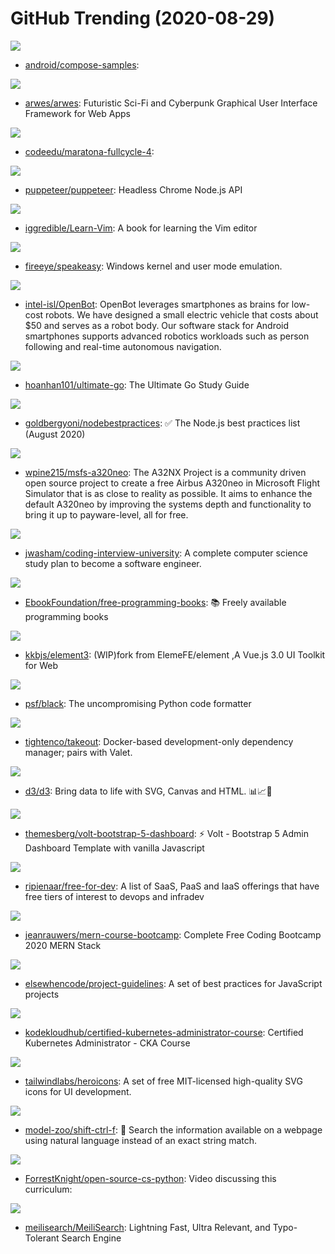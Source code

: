 # GitHub Trending (2020-08-29)

![](https://img.shields.io/badge/Kotlin-New%20202-green?style=flat-square&logo=appveyor)
- [android/compose-samples](https://github.com/android/compose-samples): 

![](https://img.shields.io/badge/JavaScript-New%20458-green?style=flat-square&logo=appveyor)
- [arwes/arwes](https://github.com/arwes/arwes): Futuristic Sci-Fi and Cyberpunk Graphical User Interface Framework for Web Apps

![](https://img.shields.io/badge/HTML-New%2020-green?style=flat-square&logo=appveyor)
- [codeedu/maratona-fullcycle-4](https://github.com/codeedu/maratona-fullcycle-4): 

![](https://img.shields.io/badge/TypeScript-New%20117-green?style=flat-square&logo=appveyor)
- [puppeteer/puppeteer](https://github.com/puppeteer/puppeteer): Headless Chrome Node.js API

![](https://img.shields.io/badge/none-New%20439-green?style=flat-square&logo=appveyor)
- [iggredible/Learn-Vim](https://github.com/iggredible/Learn-Vim): A book for learning the Vim editor

![](https://img.shields.io/badge/Python-New%2079-green?style=flat-square&logo=appveyor)
- [fireeye/speakeasy](https://github.com/fireeye/speakeasy): Windows kernel and user mode emulation.

![](https://img.shields.io/badge/Java-New%20267-green?style=flat-square&logo=appveyor)
- [intel-isl/OpenBot](https://github.com/intel-isl/OpenBot): OpenBot leverages smartphones as brains for low-cost robots. We have designed a small electric vehicle that costs about $50 and serves as a robot body. Our software stack for Android smartphones supports advanced robotics workloads such as person following and real-time autonomous navigation.

![](https://img.shields.io/badge/Go-New%20291-green?style=flat-square&logo=appveyor)
- [hoanhan101/ultimate-go](https://github.com/hoanhan101/ultimate-go): The Ultimate Go Study Guide

![](https://img.shields.io/badge/JavaScript-New%20192-green?style=flat-square&logo=appveyor)
- [goldbergyoni/nodebestpractices](https://github.com/goldbergyoni/nodebestpractices): ✅ The Node.js best practices list (August 2020)

![](https://img.shields.io/badge/HTML-New%20122-green?style=flat-square&logo=appveyor)
- [wpine215/msfs-a320neo](https://github.com/wpine215/msfs-a320neo): The A32NX Project is a community driven open source project to create a free Airbus A320neo in Microsoft Flight Simulator that is as close to reality as possible. It aims to enhance the default A320neo by improving the systems depth and functionality to bring it up to payware-level, all for free.

![](https://img.shields.io/badge/none-New%20495-green?style=flat-square&logo=appveyor)
- [jwasham/coding-interview-university](https://github.com/jwasham/coding-interview-university): A complete computer science study plan to become a software engineer.

![](https://img.shields.io/badge/none-New%20169-green?style=flat-square&logo=appveyor)
- [EbookFoundation/free-programming-books](https://github.com/EbookFoundation/free-programming-books): 📚 Freely available programming books

![](https://img.shields.io/badge/Vue-New%2064-green?style=flat-square&logo=appveyor)
- [kkbjs/element3](https://github.com/kkbjs/element3): (WIP)fork from ElemeFE/element ,A Vue.js 3.0 UI Toolkit for Web

![](https://img.shields.io/badge/Python-New%20168-green?style=flat-square&logo=appveyor)
- [psf/black](https://github.com/psf/black): The uncompromising Python code formatter

![](https://img.shields.io/badge/PHP-New%2093-green?style=flat-square&logo=appveyor)
- [tightenco/takeout](https://github.com/tightenco/takeout): Docker-based development-only dependency manager; pairs with Valet.

![](https://img.shields.io/badge/JavaScript-New%2085-green?style=flat-square&logo=appveyor)
- [d3/d3](https://github.com/d3/d3): Bring data to life with SVG, Canvas and HTML. 📊📈🎉

![](https://img.shields.io/badge/HTML-New%20222-green?style=flat-square&logo=appveyor)
- [themesberg/volt-bootstrap-5-dashboard](https://github.com/themesberg/volt-bootstrap-5-dashboard): ⚡️ Volt - Bootstrap 5 Admin Dashboard Template with vanilla Javascript

![](https://img.shields.io/badge/HTML-New%20192-green?style=flat-square&logo=appveyor)
- [ripienaar/free-for-dev](https://github.com/ripienaar/free-for-dev): A list of SaaS, PaaS and IaaS offerings that have free tiers of interest to devops and infradev

![](https://img.shields.io/badge/JavaScript-New%2046-green?style=flat-square&logo=appveyor)
- [jeanrauwers/mern-course-bootcamp](https://github.com/jeanrauwers/mern-course-bootcamp): Complete Free Coding Bootcamp 2020 MERN Stack

![](https://img.shields.io/badge/JavaScript-New%2088-green?style=flat-square&logo=appveyor)
- [elsewhencode/project-guidelines](https://github.com/elsewhencode/project-guidelines): A set of best practices for JavaScript projects

![](https://img.shields.io/badge/Shell-New%20134-green?style=flat-square&logo=appveyor)
- [kodekloudhub/certified-kubernetes-administrator-course](https://github.com/kodekloudhub/certified-kubernetes-administrator-course): Certified Kubernetes Administrator - CKA Course

![](https://img.shields.io/badge/JavaScript-New%20229-green?style=flat-square&logo=appveyor)
- [tailwindlabs/heroicons](https://github.com/tailwindlabs/heroicons): A set of free MIT-licensed high-quality SVG icons for UI development.

![](https://img.shields.io/badge/JavaScript-New%20235-green?style=flat-square&logo=appveyor)
- [model-zoo/shift-ctrl-f](https://github.com/model-zoo/shift-ctrl-f): 🔎 Search the information available on a webpage using natural language instead of an exact string match.

![](https://img.shields.io/badge/none-New%20165-green?style=flat-square&logo=appveyor)
- [ForrestKnight/open-source-cs-python](https://github.com/ForrestKnight/open-source-cs-python): Video discussing this curriculum:

![](https://img.shields.io/badge/Rust-New%20300-green?style=flat-square&logo=appveyor)
- [meilisearch/MeiliSearch](https://github.com/meilisearch/MeiliSearch): Lightning Fast, Ultra Relevant, and Typo-Tolerant Search Engine


